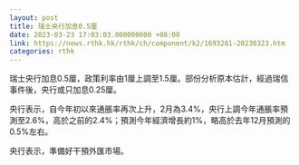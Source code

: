 ```yaml
---
layout: post
title: 瑞士央行加息0.5厘
date: 2023-03-23 17:03:03.000000000 +08:00
link: https://news.rthk.hk/rthk/ch/component/k2/1693281-20230323.htm
categories: rthk
---
```


瑞士央行加息0.5厘，政策利率由1厘上調至1.5厘。部份分析原本估計，經過瑞信事件後，央行或只加息0.25厘。

央行表示，自今年初以來通脹率再次上升，2月為3.4%，央行上調今年通脹率預測至2.6%，高於之前的2.4%；預測今年經濟增長約1%，略高於去年12月預測的0.5%左右。

央行表示，準備好干預外匯市場。
